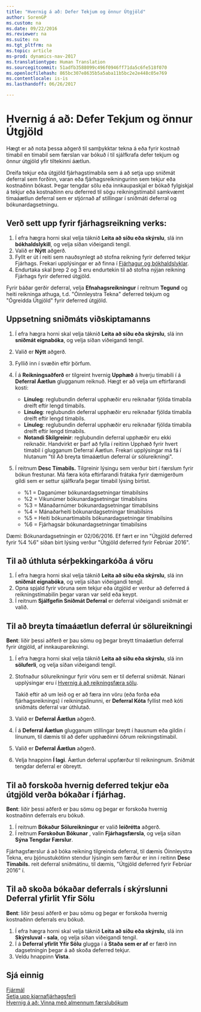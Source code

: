 ```yaml
---
title: "Hvernig á að: Defer Tekjum og önnur Útgjöld"
author: SorenGP
ms.custom: na
ms.date: 09/22/2016
ms.reviewer: na
ms.suite: na
ms.tgt_pltfrm: na
ms.topic: article
ms-prod: dynamics-nav-2017
ms.translationtype: Human Translation
ms.sourcegitcommit: 51adfb3588099c496f0946ff71da5c6fe518f070
ms.openlocfilehash: 865bc307e8635b5a5aba11b5bc2e2e448c05e769
ms.contentlocale: is-is
ms.lasthandoff: 06/26/2017

---
```


# <a name="how-to-defer-revenues-and-expenses"></a>Hvernig á að: Defer Tekjum og önnur Útgjöld
Hægt er að nota þessa aðgerð til samþykktar tekna á eða fyrir kostnað tímabil en tímabil sem færslan var bókuð í til sjálfkrafa defer tekjum og önnur útgjöld yfir tiltekinni áætlun.

Dreifa tekjur eða útgjöld fjárhagstímabila sem á að setja upp sniðmát deferral sem forðinn, varan eða fjárhagsreikningurinn sem tekjur eða kostnaðinn bókast. Þegar tengdar sölu eða innkaupaskjal er bókað fylgiskjal á tekjur eða kostnaðinn eru deferred til sögu reikningstímabil samkvæmt tímaáætlun deferral sem er stjórnað af stillingar í sniðmáti deferral og bókunardagsetningu.

## <a name="to-set-up-a-gl-account-for-deferral"></a>Verð sett upp fyrir fjárhagsreikning verks:
1. Í efra hægra horni skal velja táknið **Leita að síðu eða skýrslu**, slá inn **bókhaldslykill**, og velja síðan viðeigandi tengil.
2. Valið er **Nýtt** aðgerð.
3. Fyllt er út í reiti sem nauðsynlegt að stofna reikning fyrir deferred tekjur Fjárhags. Frekari upplýsingar er að finna í [Fjárhagur og bókhaldslyklar](finance-setup-general-ledger.md).
3. Endurtaka skal þrep 2 og 3 eru endurtekin til að stofna nýjan reikning Fjárhags fyrir deferred útgjöld.

Fyrir báðar gerðir deferral, velja **Efnahagsreikningur** í reitnum **Tegund** og heiti reikninga athuga, t.d. "Óinnleystra Tekna" deferred tekjum og "Ógreidda Útgjöld" fyrir deferred útgjöld.

## <a name="to-set-up-a-deferral-template"></a>Uppsetning sniðmáts viðskiptamanns
1. Í efra hægra horni skal velja táknið **Leita að síðu eða skýrslu**, slá inn **sniðmát eignabóka**, og velja síðan viðeigandi tengil.
2. Valið er **Nýtt** aðgerð.
3. Fyllið inn í svæðin eftir þörfum.
4. Í á **Reikningsaðferð** er tilgreint hvernig **Upphæð** á hverju tímabili í á **Deferral Áætlun** glugganum reiknuð. Hægt er að velja um eftirfarandi kosti:
    - **Línuleg**: reglubundin deferral upphæðir eru reiknaðar fjölda tímabila dreift eftir lengd tímabils.
    - **Línuleg**: reglubundin deferral upphæðir eru reiknaðar fjölda tímabila dreift eftir lengd tímabils.
    - **Línuleg**: reglubundin deferral upphæðir eru reiknaðar fjölda tímabila dreift eftir lengd tímabils.
    - **Notandi Skilgreinir**: reglubundin deferral upphæðir eru ekki reiknaðir. Handvirkt er þarf að fylla í reitinn Upphæð fyrir hvert tímabil í glugganum Deferral Áætlun. Frekari upplýsingar má fá í hlutanum "til Að breyta tímaáætlun deferral úr sölureikningi".

5. Í reitnum **Desc Tímabils.** Tilgreinir lýsingu sem verður birt í færslum fyrir bókun frestunar. Má færa kóta eftirfarandi frátaka fyrir dæmigerðum gildi sem er settur sjálfkrafa þegar tímabil lýsing birtist.
    - %1 = Daganúmer bókunardagsetningar tímabilsins
    - %2 = Vikunúmer bókunardagsetningar tímabilsins
    - %3 = Mánaðarnúmer bókunardagsetningar tímabilsins
    - %4 = Mánaðarheiti bókunardagsetningar tímabilsins
    - %5 = Heiti bókunartímabils bókunardagsetningar tímabilsins
    - %6 = Fjárhagsár bókunardagsetningar tímabilsins

Dæmi: Bókunardagsetningin er 02/06/2016. Ef fært er inn "Útgjöld deferred fyrir %4 %6" síðan birt lýsing verður "Útgjöld deferred fyrir Febrúar 2016".

## <a name="to-assign-a-deferral-template-to-an-item"></a>Til að úthluta sérþekkingarkóða á vöru
1. Í efra hægra horni skal velja táknið **Leita að síðu eða skýrslu**, slá inn **sniðmát eignabóka**, og velja síðan viðeigandi tengil.
2. Opna spjald fyrir vöruna sem tekjur eða útgjöld er verður að deferred á reikningstímabilin þegar varan var seld eða keypt.
3. Í reitnum **Sjálfgefin Sniðmát Deferral** er deferral viðeigandi sniðmát er valið.

## <a name="to-change-a-deferral-schedule-from-a-sales-invoice"></a>Til að breyta tímaáætlun deferral úr sölureikningi
**Bent**: liðir þessi aðferð er þau sömu og þegar breytt tímaáætlun deferral fyrir útgjöld, af innkaupareikningi.

1. Í efra hægra horni skal velja táknið **Leita að síðu eða skýrslu**, slá inn **söluferli**, og velja síðan viðeigandi tengil.
2. Stofnaður sölureikningur fyrir vöru sem er til deferral sniðmát. Nánari upplýsingar eru í [Hvernig á að reikningsfæra sölu](sales-how-invoice-sales.md).

    Takið eftir að um leið og er að færa inn vöru (eða forða eða fjárhagsreiknings) í reikningslínunni, er **Deferral Kóta** fyllist með kóti sniðmáts deferral var úthlutað.
3. Valið er **Deferral Áætlun** aðgerð.
4. Í á **Deferral Áætlun** glugganum stillingar breytt í hausnum eða gildin í línunum, til dæmis til að defer upphæðinni öðrum reikningstímabil.
5. Valið er **Deferral Áætlun** aðgerð.
6. Velja hnappinn **Í lagi**. Áætlun deferral uppfærður til reikningnum. Sniðmát tengdar deferral er óbreytt.

## <a name="to-preview-how-deferred-revenues-or-expenses-will-be-posted-to-the-general-ledger"></a>Til að forskoða hvernig deferred tekjur eða útgjöld verða bókaðar í fjárhag.
**Bent**: liðir þessi aðferð er þau sömu og þegar er forskoða hvernig kostnaðinn deferrals eru bókuð.

1. Í reitnum **Bókaður Sölureikningur** er valið **leiðrétta** aðgerð.
2. Í reitnum **Forskoðun Bókunar** , valin **Fjárhagsfærsla**, og velja síðan **Sýna Tengdar Færslur**.

Fjárhagsfærslur á að bóka reikning tilgreinda deferral, til dæmis Óinnleystra Tekna, eru þjónustukótinn stendur lýsingin sem færður er inn í reitinn **Desc Tímabils.** reit deferral sniðmátinu, til dæmis, "Útgjöld deferred fyrir Febrúar 2016" í.

## <a name="to-review-posted-deferrals-in-the-sales-deferral-summary-report"></a>Til að skoða bókaðar deferrals í skýrslunni Deferral yfirlit Yfir Sölu
**Bent**: liðir þessi aðferð er þau sömu og þegar er forskoða hvernig kostnaðinn deferrals eru bókuð.

1. Í efra hægra horni skal velja táknið **Leita að síðu eða skýrslu**, slá inn **Skýrsluval - sala**, og velja síðan viðeigandi tengil.
2. Í á **Deferral yfirlit Yfir Sölu** glugga í á **Staða sem er af** er færð inn dagsetningin þegar á að skoða deferred tekjur.
3. Veldu hnappinn **Vista**.

## <a name="see-also"></a>Sjá einnig
[Fjármál](finance-setup.md)  
[Setja upp kjarnafjárhagsferli](finance-setup-setup-finance-setup.md)  
[Hvernig á að: Vinna með almennum færslubókum](ui-work-general-journals.md)

